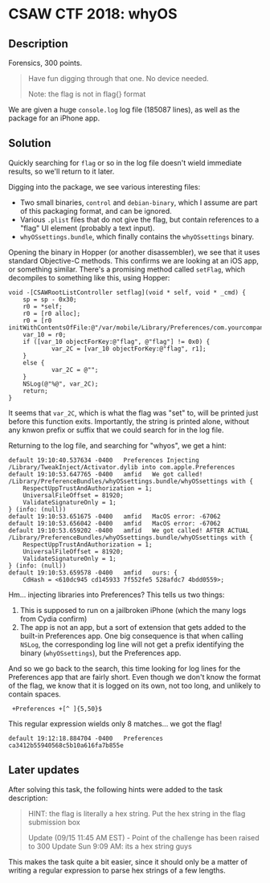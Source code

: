 CSAW CTF 2018: whyOS
====================

## Description

Forensics, 300 points.

> Have fun digging through that one. No device needed.
>
> Note: the flag is not in flag{} format

We are given a huge `console.log` log file (185087 lines), as well as the package for an iPhone app.

## Solution

Quickly searching for `flag` or so in the log file doesn't wield immediate results, so we'll return to it later.

Digging into the package, we see various interesting files:

- Two small binaries, `control` and `debian-binary`, which I assume are part of this packaging format, and can be ignored.
- Various `.plist` files that do not give the flag, but contain references to a "flag" UI element (probably a text input).
- `whyOSsettings.bundle`, which finally contains the `whyOSsettings` binary.

Opening the binary in Hopper (or another disassembler), we see that it uses standard Objective-C methods. This confirms we are looking at an iOS app, or something similar.
There's a promising method called `setFlag`, which decompiles to something like this, using Hopper:

```
void -[CSAWRootListController setflag](void * self, void * _cmd) {
    sp = sp - 0x30;
    r0 = *self;
    r0 = [r0 alloc];
    r0 = [r0 initWithContentsOfFile:@"/var/mobile/Library/Preferences/com.yourcompany.whyos.plist"];
    var_10 = r0;
    if ([var_10 objectForKey:@"flag", @"flag"] != 0x0) {
            var_2C = [var_10 objectForKey:@"flag", r1];
    }
    else {
            var_2C = @"";
    }
    NSLog(@"%@", var_2C);
    return;
}
```

It seems that `var_2C`, which is what the flag was "set" to, will be printed just before this function exits. Importantly, the string is printed alone, without any knwon prefix or suffix that we could search for in the log file.

Returning to the log file, and searching for "whyos", we get a hint:

```
default 19:10:40.537634 -0400   Preferences Injecting /Library/TweakInject/Activator.dylib into com.apple.Preferences
default 19:10:53.647765 -0400   amfid   We got called! /Library/PreferenceBundles/whyOSsettings.bundle/whyOSsettings with {
    RespectUppTrustAndAuthorization = 1;
    UniversalFileOffset = 81920;
    ValidateSignatureOnly = 1;
} (info: (null))
default 19:10:53.651675 -0400   amfid   MacOS error: -67062
default 19:10:53.656042 -0400   amfid   MacOS error: -67062
default 19:10:53.659202 -0400   amfid   We got called! AFTER ACTUAL /Library/PreferenceBundles/whyOSsettings.bundle/whyOSsettings with {
    RespectUppTrustAndAuthorization = 1;
    UniversalFileOffset = 81920;
    ValidateSignatureOnly = 1;
} (info: (null))
default 19:10:53.659578 -0400   amfid   ours: {
    CdHash = <610dc945 cd145933 7f552fe5 528afdc7 4bdd0559>;
```

Hm... injecting libraries into Preferences? This tells us two things:

1. This is supposed to run on a jailbroken iPhone (which the many logs from Cydia confirm)
2. The app is not an app, but a sort of extension that gets added to the built-in Preferences app. One big consequence is that when calling `NSLog`, the corresponding log line will not get a prefix identifying the binary (`whyOSsettings`), but the Preferences app.

And so we go back to the search, this time looking for log lines for the Preferences app that are fairly short. Even though we don't know the format of the flag, we know that it is logged on its own, not too long, and unlikely to contain spaces.

```
 +Preferences +[^ ]{5,50}$
```

This regular expression wields only 8 matches... we got the flag!

```
default 19:12:18.884704 -0400   Preferences ca3412b55940568c5b10a616fa7b855e
```

## Later updates

After solving this task, the following hints were added to the task description:

> HINT: the flag is literally a hex string. Put the hex string in the flag submission box
>
> Update (09/15 11:45 AM EST) - Point of the challenge has been raised to 300
> Update Sun 9:09 AM: its a hex string guys

This makes the task quite a bit easier, since it should only be a matter of writing a regular expression to parse hex strings of a few lengths.
